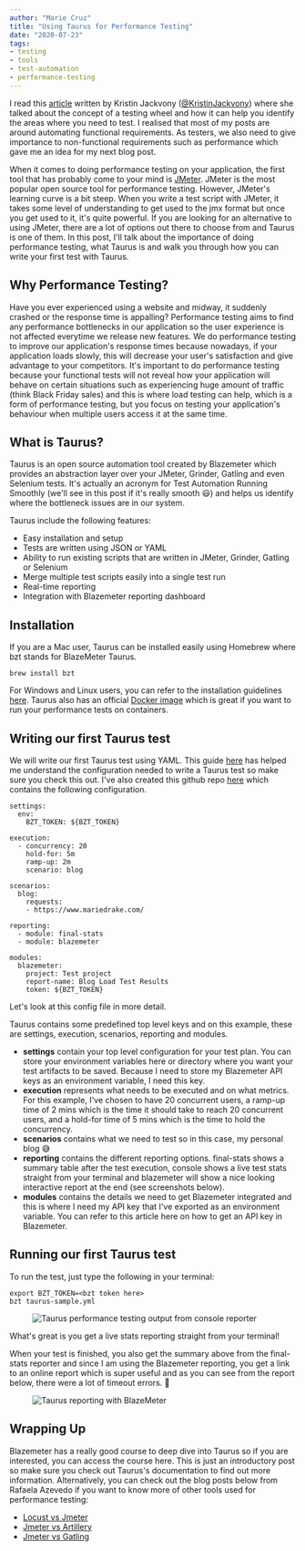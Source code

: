 ```yaml
---
author: "Marie Cruz"
title: "Using Taurus for Performance Testing"
date: "2020-07-23"
tags:
- testing
- tools
- test-automation
- performance-testing
---
```


I read this [article](https://www.ministryoftesting.com/dojo/lessons/an-introduction-to-the-automation-test-wheel) written by Kristin Jackvony ([@KristinJackvony](https://twitter.com/KristinJackvony)) where she talked about the concept of a testing wheel and how it can help you identify the areas where you need to test. I realised that most of my posts are around automating functional requirements. As testers, we also need to give importance to non-functional requirements such as performance which gave me an idea for my next blog post.  

When it comes to doing performance testing on your application, the first tool that has probably come to your mind is [JMeter](https://jmeter.apache.org/). JMeter is the most popular open source tool for performance testing. However, JMeter's learning curve is a bit steep. When you write a test script with JMeter, it takes some level of understanding to get used to the jmx format but once you get used to it, it's quite powerful. If you are looking for an alternative to using JMeter, there are a lot of options out there to choose from and Taurus is one of them. In this post, I'll talk about the importance of doing performance testing, what Taurus is and walk you through how you can write your first test with Taurus.

## Why Performance Testing?

Have you ever experienced using a website and midway, it suddenly crashed or the response time is appalling? Performance testing aims to find any performance bottlenecks in our application so the user experience is not affected everytime we release new features. We do performance testing to improve our application's response times because nowadays, if your application loads slowly, this will decrease your user's satisfaction and give advantage to your competitors. It's important to do performance testing because your functional tests will not reveal how your application will behave on certain situations such as experiencing huge amount of traffic (think Black Friday sales) and this is where load testing can help, which is a form of performance testing, but you focus on testing your application's behaviour when multiple users access it at the same time.

## What is Taurus?

Taurus is an open source automation tool created by Blazemeter which provides an abstraction layer over your JMeter, Grinder, Gatling and even Selenium tests. It's actually an acronym for Test Automation Running Smoothly (we'll see in this post if it's really smooth 😃) and helps us identify where the bottleneck issues are in our system.

Taurus include the following features:

- Easy installation and setup
- Tests are written using JSON or YAML
- Ability to run existing scripts that are written in JMeter, Grinder, Gatling or Selenium
- Merge multiple test scripts easily into a single test run
- Real-time reporting
- Integration with Blazemeter reporting dashboard

## Installation

If you are a Mac user, Taurus can be installed easily using Homebrew where bzt stands for BlazeMeter Taurus.

`brew install bzt`

For Windows and Linux users, you can refer to the installation guidelines [here](https://gettaurus.org/docs/Installation/). Taurus also has an official [Docker image](https://hub.docker.com/r/blazemeter/taurus/) which is great if you want to run your performance tests on containers.

## Writing our first Taurus test

We will write our first Taurus test using YAML. This guide [here](https://gettaurus.org/docs/ConfigSyntax/) has helped me understand the configuration needed to write a Taurus test so make sure you check this out. I've also created this github repo [here](https://github.com/mdcruz/taurus-example) which contains the following configuration.

```
settings:
  env:
    BZT_TOKEN: ${BZT_TOKEN}

execution:
  - concurrency: 20
    hold-for: 5m
    ramp-up: 2m
    scenario: blog
  
scenarios:
  blog:
    requests:
    - https://www.mariedrake.com/

reporting:
  - module: final-stats
  - module: blazemeter

modules:
  blazemeter:
    project: Test project
    report-name: Blog Load Test Results
    token: ${BZT_TOKEN}
```

Let's look at this config file in more detail.

Taurus contains some predefined top level keys and on this example, these are settings, execution, scenarios, reporting and modules.

- **settings** contain your top level configuration for your test plan. You can store your environment variables here or directory where you want your test artifacts to be saved. Because I need to store my Blazemeter API keys as an environment variable, I need this key.
- **execution** represents what needs to be executed and on what metrics. For this example, I've chosen to have 20 concurrent users, a ramp-up time of 2 mins which is the time it should take to reach 20 concurrent users, and a hold-for time of 5 mins which is the time to hold the concurrency.
- **scenarios** contains what we need to test so in this case, my personal blog 😅
- **reporting** contains the different reporting options. final-stats shows a summary table after the test execution, console shows a live test stats straight from your terminal and blazemeter will show a nice looking interactive report at the end (see screenshots below).
- **modules** contains the details we need to get Blazemeter integrated and this is where I need my API key that I've exported as an environment variable. You can refer to this article here on how to get an API key in Blazemeter.

## Running our first Taurus test

To run the test, just type the following in your terminal:

```
export BZT_TOKEN=<bzt token here>
bzt taurus-sample.yml
```

<figure>
  <img src="../../images/taurus.png" alt="Taurus performance testing output from console reporter">
</figure>

What's great is you get a live stats reporting straight from your terminal!

When your test is finished, you also get the summary above from the final-stats reporter and since I am using the Blazemeter reporting, you get a link to an online report which is super useful and as you can see from the report below, there were a lot of timeout errors. 🙈

<figure>
  <img src="../../images/taurus.gif" alt="Taurus reporting with BlazeMeter">
</figure>

## Wrapping Up

Blazemeter has a really good course to deep dive into Taurus so if you are interested, you can access the course here. This is just an introductory post so make sure you check out Taurus's documentation to find out more information. Alternatively, you can check out the blog posts below from Rafaela Azevedo if you want to know more of other tools used for performance testing:

- [Locust vs Jmeter](https://azevedorafaela.com/2020/05/23/load-tests-locust-vs-jmeter/)
- [Jmeter vs Artillery](https://azevedorafaela.com/2020/06/09/load-tests-jmeter-vs-artillery/)
- [Jmeter vs Gatling](https://azevedorafaela.com/2020/06/22/load-tests-jmeter-vs-gatlin/)